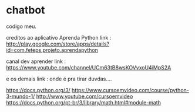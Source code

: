 # chatbot
codigo meu.
 
creditos ao aplicativo Aprenda Python
link : http://play.google.com/store/apps/details?id=com.feteps.projeto.aprendapython

canal dev aprender
link : https://www.youtube.com/channel/UCm63tB8wsKOVvxoU4iMpS2A

e os demais link  : onde é pra tirar duvdas....

https://docs.python.org/3/
https://www.cursoemvideo.com/course/python-3-mundo-1/ 
http://www.youtube.com/cursoemvideo
https://docs.python.org/pt-br/3/library/math.html#module-math
